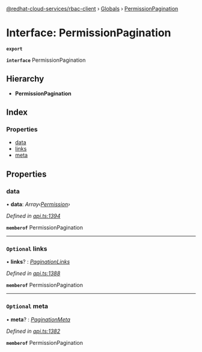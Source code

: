 [@redhat-cloud-services/rbac-client](../README.md) › [Globals](../globals.md) › [PermissionPagination](permissionpagination.md)

# Interface: PermissionPagination

**`export`** 

**`interface`** PermissionPagination

## Hierarchy

* **PermissionPagination**

## Index

### Properties

* [data](permissionpagination.md#data)
* [links](permissionpagination.md#optional-links)
* [meta](permissionpagination.md#optional-meta)

## Properties

###  data

• **data**: *Array‹[Permission](permission.md)›*

*Defined in [api.ts:1394](https://github.com/RedHatInsights/javascript-clients/blob/master/packages/rbac/api.ts#L1394)*

**`memberof`** PermissionPagination

___

### `Optional` links

• **links**? : *[PaginationLinks](paginationlinks.md)*

*Defined in [api.ts:1388](https://github.com/RedHatInsights/javascript-clients/blob/master/packages/rbac/api.ts#L1388)*

**`memberof`** PermissionPagination

___

### `Optional` meta

• **meta**? : *[PaginationMeta](paginationmeta.md)*

*Defined in [api.ts:1382](https://github.com/RedHatInsights/javascript-clients/blob/master/packages/rbac/api.ts#L1382)*

**`memberof`** PermissionPagination
